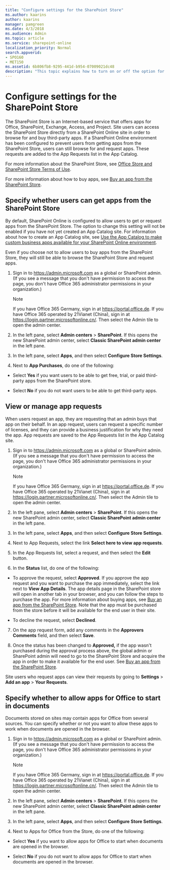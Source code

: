 ```yaml
---
title: "Configure settings for the SharePoint Store"
ms.author: kaarins
author: kaarins
manager: pamgreen
ms.date: 4/3/2018
ms.audience: Admin
ms.topic: article
ms.service: sharepoint-online
localization_priority: Normal
search.appverid:
- SPO160
- MET150
ms.assetid: 6b806fb8-9295-441d-b954-07009021dc48
description: "This topic explains how to turn on or off the option for SharePoint Online users to buy or get apps from the SharePoint Store. It also explains how the SharePoint Online admin can manage app requests from users."
---
```


# Configure settings for the SharePoint Store

The SharePoint Store is an Internet-based service that offers apps for Office, SharePoint, Exchange, Access, and Project. Site users can access the SharePoint Store directly from a SharePoint Online site in order to browse for and buy third-party apps. If a SharePoint Online environment has been configured to prevent users from getting apps from the SharePoint Store, users can still browse for and request apps. These requests are added to the App Requests list in the App Catalog.
  
For more information about the SharePoint Store, see [Office Store and SharePoint Store Terms of Use](https://support.office.com/article/64c7f343-16b5-40bb-b39f-66c9d1c4d405).
  
For more information about how to buy apps, see [Buy an app from the SharePoint Store](https://support.office.com/article/dd98e50e-d3db-4ecb-9bb7-82b189822d43).
  
## Specify whether users can get apps from the SharePoint Store
<a name="__top"> </a>

By default, SharePoint Online is configured to allow users to get or request apps from the SharePoint Store. The option to change this setting will not be enabled if you have not yet created an App Catalog site. For information about how to create an App Catalog site, see [Use the App Catalog to make custom business apps available for your SharePoint Online environment](use-app-catalog.md).
  
Even if you choose not to allow users to buy apps from the SharePoint Store, they will still be able to browse the SharePoint Store and request apps.
  
1. Sign in to https://admin.microsoft.com as a global or SharePoint admin. (If you see a message that you don't have permission to access the page, you don't have Office 365 administrator permissions in your organization.)
    
    > [!NOTE]
    > If you have Office 365 Germany, sign in at https://portal.office.de. If you have Office 365 operated by 21Vianet (China), sign in at https://login.partner.microsoftonline.cn/. Then select the Admin tile to open the admin center.  
    
2. In the left pane, select **Admin centers** \> **SharePoint**. If this opens the new SharePoint admin center, select **Classic SharePoint admin center** in the left pane.
    
3. In the left pane, select **Apps**, and then select **Configure Store Settings**.
    
4. Next to **App Purchases**, do one of the following:
    
  - Select **Yes** if you want users to be able to get free, trial, or paid third-party apps from the SharePoint store. 
    
  - Select **No** if you do not want users to be able to get third-party apps. 
    
## View or manage app requests
<a name="__top"> </a>

When users request an app, they are requesting that an admin buys that app on their behalf. In an app request, users can request a specific number of licenses, and they can provide a business justification for why they need the app. App requests are saved to the App Requests list in the App Catalog site.
  
1. Sign in to https://admin.microsoft.com as a global or SharePoint admin. (If you see a message that you don't have permission to access the page, you don't have Office 365 administrator permissions in your organization.)
    
    > [!NOTE]
    > If you have Office 365 Germany, sign in at https://portal.office.de. If you have Office 365 operated by 21Vianet (China), sign in at https://login.partner.microsoftonline.cn/. Then select the Admin tile to open the admin center.  
    
2. In the left pane, select **Admin centers** \> **SharePoint**. If this opens the new SharePoint admin center, select **Classic SharePoint admin center** in the left pane.
    
3. In the left pane, select **Apps**, and then select **Configure Store Settings**.
    
4. Next to App Requests, select the link **Select here to view app requests**.
    
5. In the App Requests list, select a request, and then select the **Edit** button.
    
6. In the **Status** list, do one of the following: 
    
  - To approve the request, select **Approved**. If you approve the app request and you want to purchase the app immediately, select the link next to **View App Details**. The app details page in the SharePoint store will open in another tab in your browser, and you can follow the steps to purchase the app. For more information about buying apps, see [Buy an app from the SharePoint Store](https://support.office.com/article/dd98e50e-d3db-4ecb-9bb7-82b189822d43). Note that the app must be purchased from the store before it will be available for the end user in their site.
    
  - To decline the request, select **Declined**.
    
7. On the app request form, add any comments in the **Approvers Comments** field, and then select **Save**.
    
8. Once the status has been changed to **Approved,** if the app wasn't purchased during the approval process above, the global admin or SharePoint admin will need to go to the SharePoint Store and acquire the app in order to make it available for the end user. See [Buy an app from the SharePoint Store](https://support.office.com/article/dd98e50e-d3db-4ecb-9bb7-82b189822d43).
    
Site users who request apps can view their requests by going to **Settings** \> **Add an app** \> **Your Requests**.
  
## Specify whether to allow apps for Office to start in documents
<a name="__top"> </a>

Documents stored on sites may contain apps for Office from several sources. You can specify whether or not you want to allow these apps to work when documents are opened in the browser.
  
1. Sign in to https://admin.microsoft.com as a global or SharePoint admin. (If you see a message that you don't have permission to access the page, you don't have Office 365 administrator permissions in your organization.)
    
    > [!NOTE]
    > If you have Office 365 Germany, sign in at https://portal.office.de. If you have Office 365 operated by 21Vianet (China), sign in at https://login.partner.microsoftonline.cn/. Then select the Admin tile to open the admin center.  
    
2. In the left pane, select **Admin centers** \> **SharePoint**. If this opens the new SharePoint admin center, select **Classic SharePoint admin center** in the left pane.
    
3. In the left pane, select **Apps**, and then select **Configure Store Settings**.
    
4. Next to Apps for Office from the Store, do one of the following:
    
  - Select **Yes** if you want to allow apps for Office to start when documents are opened in the browser. 
    
  - Select **No** if you do not want to allow apps for Office to start when documents are opened in the browser. 
    

